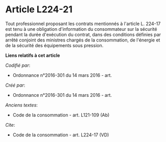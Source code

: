 # Article L224-21

Tout professionnel proposant les contrats mentionnés à l'article L. 224-17 est tenu à une obligation d'information du
consommateur sur la sécurité pendant la durée d'exécution du contrat, dans des conditions définies par arrêté conjoint des
ministres chargés de la consommation, de l'énergie et de la sécurité des équipements sous pression.

**Liens relatifs à cet article**

_Codifié par_:

  - Ordonnance n°2016-301 du 14 mars 2016 - art.

_Créé par_:

  - Ordonnance n°2016-301 du 14 mars 2016 - art.

_Anciens textes_:

  - Code de la consommation - art. L121-109 (Ab)

_Cite_:

  - Code de la consommation - art. L224-17 (VD)
